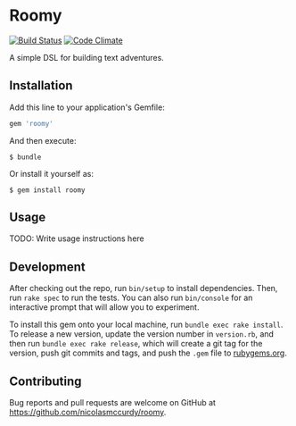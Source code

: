 # Roomy
[![Build Status](https://travis-ci.org/nicolasmccurdy/roomy.svg?branch=master)](https://travis-ci.org/nicolasmccurdy/roomy)
[![Code Climate](https://codeclimate.com/github/nicolasmccurdy/roomy/badges/gpa.svg)](https://codeclimate.com/github/nicolasmccurdy/roomy)

A simple DSL for building text adventures.

## Installation

Add this line to your application's Gemfile:

```ruby
gem 'roomy'
```

And then execute:

    $ bundle

Or install it yourself as:

    $ gem install roomy

## Usage

TODO: Write usage instructions here

## Development

After checking out the repo, run `bin/setup` to install dependencies. Then, run `rake spec` to run the tests. You can also run `bin/console` for an interactive prompt that will allow you to experiment.

To install this gem onto your local machine, run `bundle exec rake install`. To release a new version, update the version number in `version.rb`, and then run `bundle exec rake release`, which will create a git tag for the version, push git commits and tags, and push the `.gem` file to [rubygems.org](https://rubygems.org).

## Contributing

Bug reports and pull requests are welcome on GitHub at https://github.com/nicolasmccurdy/roomy.
